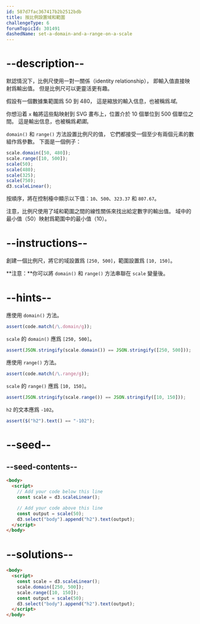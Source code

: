 ```yaml
---
id: 587d7fac367417b2b2512bdb
title: 按比例設置域和範圍
challengeType: 6
forumTopicId: 301491
dashedName: set-a-domain-and-a-range-on-a-scale
---
```


# --description--

默認情況下，比例尺使用一對一關係（identity relationship）， 即輸入值直接映射爲輸出值。 但是比例尺可以更靈活更有趣。

假設有一個數據集範圍爲 50 到 480， 這是縮放的輸入信息，也被稱爲<dfn>域</dfn>。

你想沿着 `x` 軸將這些點映射到 SVG 畫布上，位置介於 10 個單位到 500 個單位之間。 這是輸出信息，也被稱爲<dfn>範圍</dfn>。

`domain()` 和 `range()` 方法設置比例尺的值， 它們都接受一個至少有兩個元素的數組作爲參數。 下面是一個例子：

```js
scale.domain([50, 480]);
scale.range([10, 500]);
scale(50);
scale(480);
scale(325);
scale(750);
d3.scaleLinear();
```

按順序，將在控制檯中顯示以下值：`10`、`500`、`323.37` 和 `807.67`。

注意，比例尺使用了域和範圍之間的線性關係來找出給定數字的輸出值。 域中的最小值（50）映射爲範圍中的最小值（10）。

# --instructions--

創建一個比例尺，將它的域設置爲 `[250, 500]`，範圍設置爲 `[10, 150]`。

**注意：**你可以將 `domain()` 和 `range()` 方法串聯在 `scale` 變量後。

# --hints--

應使用 `domain()` 方法。

```js
assert(code.match(/\.domain/g));
```

`scale` 的 `domain()` 應爲 `[250, 500]`。

```js
assert(JSON.stringify(scale.domain()) == JSON.stringify([250, 500]));
```

應使用 `range()` 方法。

```js
assert(code.match(/\.range/g));
```

`scale` 的 `range()` 應爲 `[10, 150]`。

```js
assert(JSON.stringify(scale.range()) == JSON.stringify([10, 150]));
```

`h2` 的文本應爲 `-102`。

```js
assert($("h2").text() == "-102");
```

# --seed--

## --seed-contents--

```html
<body>
  <script>
    // Add your code below this line
    const scale = d3.scaleLinear();

    // Add your code above this line
    const output = scale(50);
    d3.select("body").append("h2").text(output);
  </script>
</body>
```

# --solutions--

```html
<body>
  <script>
    const scale = d3.scaleLinear();
    scale.domain([250, 500]);
    scale.range([10, 150]);
    const output = scale(50);
    d3.select("body").append("h2").text(output);
  </script>
</body>
```
